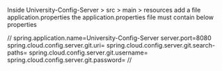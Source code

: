 Inside University-Config-Server > src > main > resources add a file application.properties
the application.properties file must contain below properties

//
spring.application.name=University-Config-Server
server.port=8080
spring.cloud.config.server.git.uri=
spring.cloud.config.server.git.search-paths=
spring.cloud.config.server.git.username=
spring.cloud.config.server.git.password=
//
